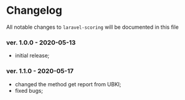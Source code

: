 # Changelog

All notable changes to `laravel-scoring` will be documented in this file

### ver. 1.0.0 - 2020-05-13

- initial release;

### ver. 1.1.0 - 2020-05-17

- changed the method get report from UBKI;
- fixed bugs;
